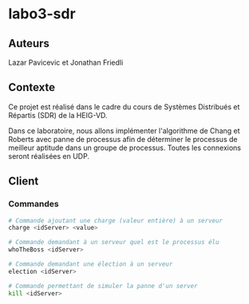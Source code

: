# labo3-sdr

## Auteurs

Lazar Pavicevic et Jonathan Friedli

## Contexte

Ce projet est réalisé dans le cadre du cours de Systèmes Distribués et Répartis (SDR) de la HEIG-VD.

Dans ce laboratoire, nous allons implémenter l'algorithme de Chang et Roberts avec panne de processus afin de déterminer le processus de meilleur aptitude  dans un groupe de processus. Toutes les connexions seront réalisées en UDP.

## Client

### Commandes

```bash
# Commande ajoutant une charge (valeur entière) à un serveur
charge <idServer> <value>

# Commande demandant à un serveur quel est le processus élu
whoTheBoss <idServer>

# Commande demandant une élection à un serveur
election <idServer>

# Commande permettant de simuler la panne d'un server
kill <idServer>

```